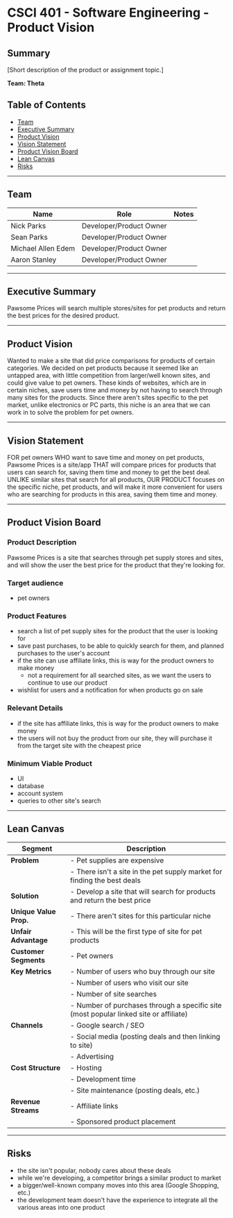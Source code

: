 # CSCI 401 - Software Engineering - Product Vision

## Summary
[Short description of the product or assignment topic.]

**Team: Theta**

## Table of Contents

- [Team](#team)
- [Executive Summary](#executive-summary)
- [Product Vision](#product-vision)
- [Vision Statement](#vision-statement)
- [Product Vision Board](#product-vision-board)
- [Lean Canvas](#lean-canvas)
- [Risks](#risks)

---

## Team

| Name               | Role                  | Notes |
|--------------------|-------------------------|-------|
| Nick Parks         | Developer/Product Owner |       |
| Sean Parks         | Developer/Product Owner |       |
| Michael Allen Edem | Developer/Product Owner |       |
| Aaron Stanley      | Developer/Product Owner |       |


---

## Executive Summary
Pawsome Prices will search multiple stores/sites for pet products and return the best prices for the desired product.

---

## Product Vision
Wanted to make a site that did price comparisons for products of certain categories. We decided on pet products because it seemed like an untapped area, with little competition from larger/well known sites, and could give value to pet owners. These kinds of websites, which are in certain niches, save users time and money by not having to search through many sites for the products. Since there aren't sites specific to the pet market, unlike electronics or PC parts, this niche is an area that we can work in to solve the problem for pet owners.

---

## Vision Statement
FOR pet owners WHO want to save time and money on pet products, Pawsome Prices is a site/app THAT will compare prices for products that users can search for, saving them time and money to get the best deal. UNLIKE similar sites that search for all products, OUR PRODUCT focuses on the specific niche, pet products, and will make it more convenient for users who are searching for products in this area, saving them time and money.

---

## Product Vision Board
### Product Description
Pawsome Prices is a site that searches through pet supply stores and sites, and will show the user the best price for the product that they're looking for.

### Target audience
 - pet owners

### Product Features
- search a list of pet supply sites for the product that the user is looking for
- save past purchases, to be able to quickly search for them, and planned purchases to the user's account
- if the site can use affiliate links, this is way for the product owners to make money
  - not a requirement for all searched sites, as we want the users to continue to use our product
- wishlist for users and a notification for when products go on sale

### Relevant Details
- if the site has affiliate links, this is way for the product owners to make money
- the users will not buy the product from our site, they will purchase it from the target site with the cheapest price

### Minimum Viable Product
- UI
- database
- account system
- queries to other site's search

---
## Lean Canvas

| **Segment**              | **Description**                                       |
|--------------------------|-------------------------------------------------------|
| **Problem**              | - Pet supplies are expensive                          |
|                          | - There isn't a site in the pet supply market for finding the best deals       |
| **Solution**             | - Develop a site that will search for products and return the best price   |
| **Unique Value Prop.**   | - There aren't sites for this particular niche        |
| **Unfair Advantage**     | - This will be the first type of site for pet products|
| **Customer Segments**    | - Pet owners                                          |
| **Key Metrics**          | - Number of users who buy through our site            |
|                          | - Number of users who visit our site                  |
|                          | - Number of site searches                             |
|                          | - Number of purchases through a specific site (most popular linked site or affiliate)     |
| **Channels**             | - Google search / SEO                                 |
|                          | - Social media (posting deals and then linking to site)    |
|                          | - Advertising                                         |
| **Cost Structure**       | - Hosting                                             |
|                          | - Development time                                    |
|                          | - Site maintenance (posting deals, etc.)              |
| **Revenue Streams**      | - Affiliate links                                     |
|                          | - Sponsored product placement                         |


---

## Risks
- the site isn't popular, nobody cares about these deals
- while we're developing, a competitor brings a similar product to market
- a bigger/well-known company moves into this area (Google Shopping, etc.)
- the development team doesn't have the experience to integrate all the various areas into one product

